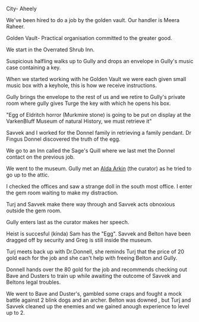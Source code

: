 
City- Aheely

We've been hired to do a job by the golden vault. Our handler is Meera Raheer.

Golden Vault- Practical organisation committed to the greater good.

We start in the Overrated Shrub Inn.

Suspicious halfling walks up to Gully and drops an envelope in Gully's music case containing a key.

When we started working with he Golden Vault we were each given small music box with a keyhole, this is how we receive instructions.

Gully brings the envelope to the rest of us and we retire to Gully's private room where gully gives Turge the key with which he opens his box.

"Egg of Eldritch horror (Murkmire stone) is going to be put on display at the VarkenBluff Museum of natural History, we must retrieve it" 

Savvek and I worked for the Donnel family in retrieving a family pendant. Dr Fingus Donnel discovered the truth of the egg. 

We go to an Inn called the Sage's Quill where we last met the Donnel contact on the previous job.

We went to the museum. Gully met an [Alda Arkin](NPCs/Alda%20Arkin) (the curator) as he tried to go up to the attic.

I checked the offices and saw a strange doll in the south most office. I enter the gem room waiting to make my distraction.

Turj and Savvek make there way through and Savvek acts obnoxious outside the gem room.

Gully enters last as the curator makes her speech. 

Heist is succesful (kinda) Sam has the "Egg". Savvek and Belton have been dragged off by security and Greg is still inside the museum.

Turj meets back up with Dr.Donnell, she reminds Turj that the price of 20 gold each for the job and she can't help with freeing Belton and Gully. 

Donnell hands over the 80 gold for the job and recommends checking out Bave and Dusters to train up while awaiting the outcome of Savvek and Beltons legal troubles.

We went to Bave and Duster's, gambled some craps and fought a mock battle against 2 blink dogs and an archer. Belton was downed , but Turj and Savvek cleaned up the enemies and we gained anough experience to level up to 2.